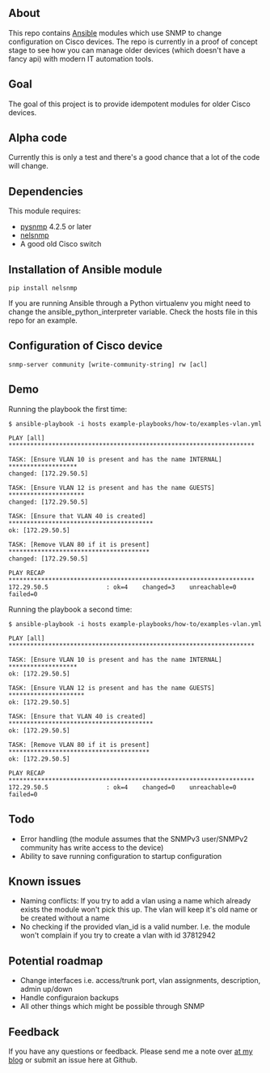 ## About

This repo contains [Ansible](https://github.com/ansible/ansible) modules which use SNMP to change configuration on Cisco devices. The repo is currently in a proof of concept stage to see how you can manage older devices (which doesn't have a fancy api) with modern IT automation tools.

## Goal

The goal of this project is to provide idempotent modules for older Cisco devices.

## Alpha code

Currently this is only a test and there's a good chance that a lot of the code will change.

## Dependencies

This module requires:

* [pysnmp](http://pysnmp.sourceforge.net) 4.2.5 or later
* [nelsnmp](https://github.com/networklore/nelsnmp)
* A good old Cisco switch

## Installation of Ansible module
```
pip install nelsnmp
```
If you are running Ansible through a Python virtualenv you might need to change the ansible_python_interpreter variable. Check the hosts file in this repo for an example.

## Configuration of Cisco device

```
snmp-server community [write-community-string] rw [acl]
```

## Demo

Running the playbook the first time:

```
$ ansible-playbook -i hosts example-playbooks/how-to/examples-vlan.yml

PLAY [all] ********************************************************************

TASK: [Ensure VLAN 10 is present and has the name INTERNAL] *******************
changed: [172.29.50.5]

TASK: [Ensure VLAN 12 is present and has the name GUESTS] *********************
changed: [172.29.50.5]

TASK: [Ensure that VLAN 40 is created] ****************************************
ok: [172.29.50.5]

TASK: [Remove VLAN 80 if it is present] ***************************************
changed: [172.29.50.5]

PLAY RECAP ********************************************************************
172.29.50.5                : ok=4    changed=3    unreachable=0    failed=0
```

Running the playbook a second time:

```
$ ansible-playbook -i hosts example-playbooks/how-to/examples-vlan.yml

PLAY [all] ********************************************************************

TASK: [Ensure VLAN 10 is present and has the name INTERNAL] *******************
ok: [172.29.50.5]

TASK: [Ensure VLAN 12 is present and has the name GUESTS] *********************
ok: [172.29.50.5]

TASK: [Ensure that VLAN 40 is created] ****************************************
ok: [172.29.50.5]

TASK: [Remove VLAN 80 if it is present] ***************************************
ok: [172.29.50.5]

PLAY RECAP ********************************************************************
172.29.50.5                : ok=4    changed=0    unreachable=0    failed=0
```

## Todo

* Error handling (the module assumes that the SNMPv3 user/SNMPv2 community has write access to the device)
* Ability to save running configuration to startup configuration

## Known issues

* Naming conflicts: If you try to add a vlan using a name which already exists the module won't pick this up. The vlan will keep it's old name or be created without a name
* No checking if the provided vlan_id is a valid number. I.e. the module won't complain if you try to create a vlan with id 37812942

## Potential roadmap

* Change interfaces i.e. access/trunk port, vlan assignments, description, admin up/down
* Handle configuraion backups
* All other things which might be possible through SNMP

## Feedback

If you have any questions or feedback. Please send me a note over [at my blog](http://networklore.com/contact/) or submit an issue here at Github.
